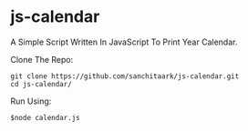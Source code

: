 # js-calendar
A Simple Script Written In JavaScript To Print Year Calendar.
<p>Clone The Repo:</p>
<code>git clone https://github.com/sanchitaark/js-calendar.git</code>
<br />
<code>cd js-calendar/</code>
<p>Run Using:</p>
<code>$node calendar.js</code>
